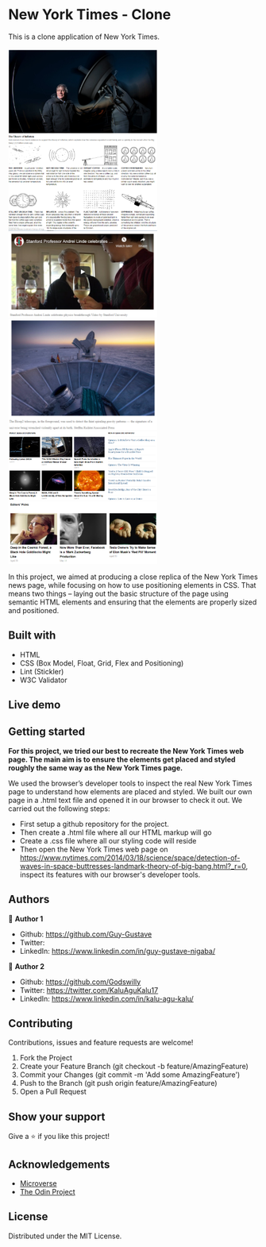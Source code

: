 
# New York Times - Clone

This is a clone application of New York Times.
<br>
<br>
<img src="assets/sample1.PNG" width="300"> 
<img src="assets/sample2.PNG" width="300"> 
<img src="assets/sample3.PNG" width="300"> 
<img src="assets/sample4.PNG" width="300">
<img src="assets/sample5.PNG" width="300">
<img src="assets/sample6.PNG" width="300">
<br>

In this project, we aimed at producing a close replica of the New York Times news page, while focusing on how to use positioning elements in CSS. That means two things – laying out the basic structure of the page using semantic HTML elements and ensuring that the elements are properly sized and positioned.

## Built with
  * HTML 
  * CSS (Box Model, Float, Grid, Flex and Positioning)
  * Lint (Stickler)
  * W3C Validator

## Live demo


## Getting started
**For this project, we tried our best to recreate the New York Times web page. The main aim is to ensure the elements get placed and styled roughly the same way as the New York Times page.**

We used the browser’s developer tools to inspect the real New York Times page to understand how elements are placed and styled.
We built our own page in a .html text file and opened it in our browser to check it out. We carried out the following steps:
  - First setup a github repository for the project.
  - Then create a .html file where all our HTML markup will go
  - Create a .css file where all our styling code will reside
  - Then open the New York Times web page on https://www.nytimes.com/2014/03/18/science/space/detection-of-waves-in-space-buttresses-landmark-theory-of-big-bang.html?_r=0, inspect its features with our browser's developer tools.

## Authors
 :bust_in_silhouette: **Author 1**
 * Github: https://github.com/Guy-Gustave
 * Twitter: 
 * LinkedIn: https://www.linkedin.com/in/guy-gustave-nigaba/
 
 :bust_in_silhouette: **Author 2**
 * Github: https://github.com/Godswilly
 * Twitter: https://twitter.com/KaluAguKalu17
 * LinkedIn: https://www.linkedin.com/in/kalu-agu-kalu/

## Contributing
Contributions, issues and feature requests are welcome!

   1. Fork the Project
   2. Create your Feature Branch (git checkout -b feature/AmazingFeature)
   3. Commit your Changes (git commit -m 'Add some AmazingFeature')
   4. Push to the Branch (git push origin feature/AmazingFeature)
   5. Open a Pull Request

## Show your support
Give a :star: if you like this project!

## Acknowledgements
  * [Microverse](https://www.microverse.org/)
  * [The Odin Project](https://www.theodinproject.com/courses/html5-and-css3/lessons/embedding-images-and-video#introduction)

## License
 Distributed under the MIT License.